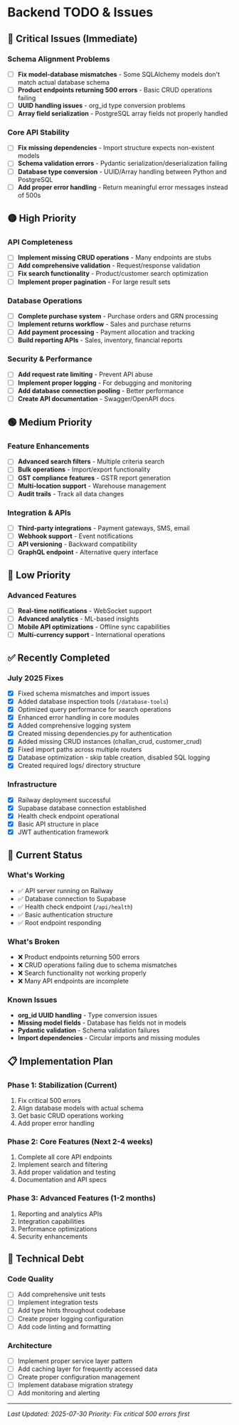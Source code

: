 # Backend TODO & Issues

## 🔴 Critical Issues (Immediate)

### Schema Alignment Problems
- [ ] **Fix model-database mismatches** - Some SQLAlchemy models don't match actual database schema
- [ ] **Product endpoints returning 500 errors** - Basic CRUD operations failing
- [ ] **UUID handling issues** - org_id type conversion problems
- [ ] **Array field serialization** - PostgreSQL array fields not properly handled

### Core API Stability
- [ ] **Fix missing dependencies** - Import structure expects non-existent models
- [ ] **Schema validation errors** - Pydantic serialization/deserialization failing
- [ ] **Database type conversion** - UUID/Array handling between Python and PostgreSQL
- [ ] **Add proper error handling** - Return meaningful error messages instead of 500s

## 🟡 High Priority

### API Completeness
- [ ] **Implement missing CRUD operations** - Many endpoints are stubs
- [ ] **Add comprehensive validation** - Request/response validation
- [ ] **Fix search functionality** - Product/customer search optimization
- [ ] **Implement proper pagination** - For large result sets

### Database Operations
- [ ] **Complete purchase system** - Purchase orders and GRN processing
- [ ] **Implement returns workflow** - Sales and purchase returns
- [ ] **Add payment processing** - Payment allocation and tracking
- [ ] **Build reporting APIs** - Sales, inventory, financial reports

### Security & Performance
- [ ] **Add request rate limiting** - Prevent API abuse
- [ ] **Implement proper logging** - For debugging and monitoring
- [ ] **Add database connection pooling** - Better performance
- [ ] **Create API documentation** - Swagger/OpenAPI docs

## 🟢 Medium Priority

### Feature Enhancements
- [ ] **Advanced search filters** - Multiple criteria search
- [ ] **Bulk operations** - Import/export functionality
- [ ] **GST compliance features** - GSTR report generation
- [ ] **Multi-location support** - Warehouse management
- [ ] **Audit trails** - Track all data changes

### Integration & APIs
- [ ] **Third-party integrations** - Payment gateways, SMS, email
- [ ] **Webhook support** - Event notifications
- [ ] **API versioning** - Backward compatibility
- [ ] **GraphQL endpoint** - Alternative query interface

## 🔵 Low Priority

### Advanced Features
- [ ] **Real-time notifications** - WebSocket support
- [ ] **Advanced analytics** - ML-based insights
- [ ] **Mobile API optimizations** - Offline sync capabilities
- [ ] **Multi-currency support** - International operations

## ✅ Recently Completed

### July 2025 Fixes
- [x] Fixed schema mismatches and import issues
- [x] Added database inspection tools (`/database-tools`)
- [x] Optimized query performance for search operations
- [x] Enhanced error handling in core modules
- [x] Added comprehensive logging system
- [x] Created missing dependencies.py for authentication
- [x] Added missing CRUD instances (challan_crud, customer_crud)
- [x] Fixed import paths across multiple routers
- [x] Database optimization - skip table creation, disabled SQL logging
- [x] Created required logs/ directory structure

### Infrastructure
- [x] Railway deployment successful
- [x] Supabase database connection established
- [x] Health check endpoint operational
- [x] Basic API structure in place
- [x] JWT authentication framework

## 🚧 Current Status

### What's Working
- ✅ API server running on Railway
- ✅ Database connection to Supabase
- ✅ Health check endpoint (`/api/health`)
- ✅ Basic authentication structure
- ✅ Root endpoint responding

### What's Broken
- ❌ Product endpoints returning 500 errors
- ❌ CRUD operations failing due to schema mismatches
- ❌ Search functionality not working properly
- ❌ Many API endpoints are incomplete

### Known Issues
- **org_id UUID handling** - Type conversion issues
- **Missing model fields** - Database has fields not in models
- **Pydantic validation** - Schema validation failures
- **Import dependencies** - Circular imports and missing modules

## 📋 Implementation Plan

### Phase 1: Stabilization (Current)
1. Fix critical 500 errors
2. Align database models with actual schema
3. Get basic CRUD operations working
4. Add proper error handling

### Phase 2: Core Features (Next 2-4 weeks)
1. Complete all core API endpoints
2. Implement search and filtering
3. Add proper validation and testing
4. Documentation and API specs

### Phase 3: Advanced Features (1-2 months)
1. Reporting and analytics APIs
2. Integration capabilities
3. Performance optimizations
4. Security enhancements

## 🔧 Technical Debt

### Code Quality
- [ ] Add comprehensive unit tests
- [ ] Implement integration tests
- [ ] Add type hints throughout codebase
- [ ] Create proper logging configuration
- [ ] Add code linting and formatting

### Architecture
- [ ] Implement proper service layer pattern
- [ ] Add caching layer for frequently accessed data
- [ ] Create proper configuration management
- [ ] Implement database migration strategy
- [ ] Add monitoring and alerting

---

*Last Updated: 2025-07-30*
*Priority: Fix critical 500 errors first*